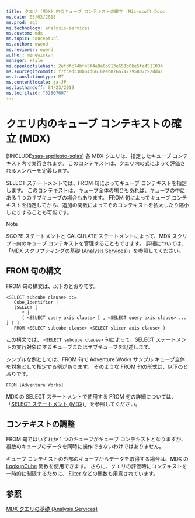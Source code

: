 ```yaml
---
title: クエリ (MDX) 内のキューブ コンテキストの確立 |Microsoft Docs
ms.date: 05/02/2018
ms.prod: sql
ms.technology: analysis-services
ms.custom: mdx
ms.topic: conceptual
ms.author: owend
ms.reviewer: owend
author: minewiskan
manager: kfile
ms.openlocfilehash: 2efdfc74bf45f4e8e6b913e651b0be5fa4511034
ms.sourcegitcommit: f7fced330b64d6616aeb8766747295807c92dd41
ms.translationtype: MT
ms.contentlocale: ja-JP
ms.lasthandoff: 04/23/2019
ms.locfileid: "62807607"
---
```

# <a name="establishing-cube-context-in-a-query-mdx"></a>クエリ内のキューブ コンテキストの確立 (MDX)
[!INCLUDE[ssas-appliesto-sqlas](../../../includes/ssas-appliesto-sqlas.md)]
  各 MDX クエリは、指定したキューブ コンテキスト内で実行されます。 このコンテキストは、クエリ内の式によって評価されるメンバーを定義します。  
  
 SELECT ステートメントでは、FROM 句によってキューブ コンテキストを指定します。 このコンテキストは、キューブ全体の場合もあれば、キューブの中にある 1 つのサブキューブの場合もあります。 FROM 句によってキューブ コンテキストを指定してから、追加の関数によってそのコンテキストを拡大したり縮小したりすることも可能です。  
  
> [!NOTE]  
>  SCOPE ステートメントと CALCULATE ステートメントによって、MDX スクリプト内のキューブ コンテキストを管理することもできます。 詳細については、「[MDX スクリプティングの基礎 (Analysis Services)](../../../analysis-services/multidimensional-models/mdx/mdx-scripting-fundamentals-analysis-services.md)」を参照してください。  
  
## <a name="from-clause-syntax"></a>FROM 句の構文  
 FROM 句の構文は、以下のとおりです。  
  
```  
<SELECT subcube clause> ::=  
   Cube_Identifier |   
   (SELECT [  
      * |   
      ( <SELECT query axis clause> [ , <SELECT query axis clause> ... ] ) ]   
   FROM <SELECT subcube clause> <SELECT slicer axis clause> )  
```  
  
 この構文では、 `<SELECT subcube clause>` 句によって、SELECT ステートメントの実行対象にするキューブまたはサブキューブを記述します。  
  
 シンプルな例としては、FROM 句で Adventure Works サンプル キューブ全体を対象として指定する例があります。 そのような FROM 句の形式は、以下のとおりです。  
  
```  
FROM [Adventure Works]  
```  
  
 MDX の SELECT ステートメントで使用する FROM 句の詳細については、「[SELECT ステートメント (MDX)](../../../mdx/mdx-data-manipulation-select.md)」を参照してください。  
  
## <a name="refining-the-context"></a>コンテキストの調整  
 FROM 句ではいずれか 1 つのキューブがキューブ コンテキストとなりますが、複数のキューブのデータを同時に操作できないわけではありません。  
  
 キューブ コンテキストの外部のキューブからデータを取得する場合は、MDX の [LookupCube](../../../mdx/lookupcube-mdx.md) 関数を使用できます。 さらに、クエリの評価時にコンテキストを一時的に制限するために、 [Filter](../../../mdx/filter-mdx.md) などの関数も用意されています。  
  
## <a name="see-also"></a>参照  
 [MDX クエリの基礎 &#40;Analysis Services&#41;](../../../analysis-services/multidimensional-models/mdx/mdx-query-fundamentals-analysis-services.md)  
  
  

